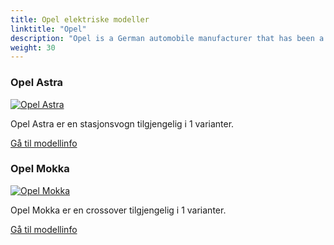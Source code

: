 ```yaml
---
title: Opel elektriske modeller
linktitle: "Opel"
description: "Opel is a German automobile manufacturer that has been a subsidiary of Stellantis since 2021. It was previously owned by General Motors and PSA Group. Opel produces passenger cars, light commercial vehicles, and vehicle parts, and sells them under the Opel and Vauxhall brands in Europe and other regions."
weight: 30
---
```

<!-- markdownlint-disable MD033 -->
<!-- markdownlint-disable MD010 -->


<div class="container p-3 mb-4 bg-body-tertiary rounded border">
<h3> Opel Astra</h3>
	<div class="row">
		<div class="col col-12 col-md-6">
			<a href="astra"><img src="https://media.evkx.net/multimedia/models/opel/astra/astra_sports_tourer_electric/main_1_st.jpg" class="img-fluid" alt="Opel Astra" ></a>
		</div>
		<div class="col col-12 col-md-6">
<p>
Opel Astra er en stasjonsvogn tilgjengelig i 1 varianter.
</p>
	<a href="astra/" class="btn btn-outline-primary" role="button">Gå til modellinfo</a>
		</div>
	</div>
</div>
<div class="container p-3 mb-4 bg-body-tertiary rounded border">
<h3> Opel Mokka</h3>
	<div class="row">
		<div class="col col-12 col-md-6">
			<a href="mokka"><img src="https://media.evkx.net/multimedia/models/opel/mokka/mokka_electric/main_1_st.jpeg" class="img-fluid" alt="Opel Mokka" ></a>
		</div>
		<div class="col col-12 col-md-6">
<p>
Opel Mokka er en crossover tilgjengelig i 1 varianter.
</p>
	<a href="mokka/" class="btn btn-outline-primary" role="button">Gå til modellinfo</a>
		</div>
	</div>
</div>

